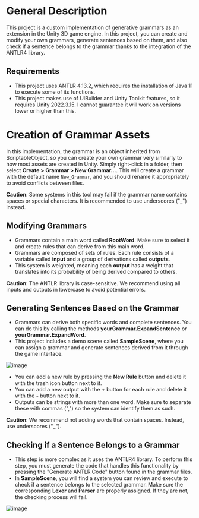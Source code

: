 # General Description

This project is a custom implementation of generative grammars as an extension in the Unity 3D game engine. In this project, you can create and modify your own grammars, generate sentences based on them, and also check if a sentence belongs to the grammar thanks to the integration of the ANTLR4 library.

## Requirements
* This project uses ANTLR 4.13.2, which requires the installation of Java 11 to execute some of its functions.
* This project makes use of UIBuilder and Unity Toolkit features, so it requires Unity 2022.3.15. I cannot guarantee it will work on versions lower or higher than this.

# Creation of Grammar Assets
In this implementation, the grammar is an object inherited from ScriptableObject, so you can create your own grammar very similarly to how most assets are created in Unity. Simply right-click in a folder, then select **Create > Grammar > New Grammar...**. This will create a grammar with the default name `New_Grammar`, and you should rename it appropriately to avoid conflicts between files.

**Caution**: Some systems in this tool may fail if the grammar name contains spaces or special characters. It is recommended to use underscores ("_") instead.

## Modifying Grammars
* Grammars contain a main word called **RootWord**. Make sure to select it and create rules that can derive from this main word.
* Grammars are composed of sets of rules. Each rule consists of a variable called **input** and a group of derivations called **outputs**.
* This system is weighted, meaning each **output** has a weight that translates into its probability of being derived compared to others.

**Caution**: The ANTLR library is case-sensitive. We recommend using all inputs and outputs in lowercase to avoid potential errors.

## Generating Sentences Based on the Grammar

* Grammars can derive both specific words and complete sentences. You can do this by calling the methods **yourGrammar.ExpandSentence** or **yourGrammar.ExpandWord**.
* This project includes a demo scene called **SampleScene**, where you can assign a grammar and generate sentences derived from it through the game interface.

![image](https://github.com/user-attachments/assets/5cd86c85-2588-4f33-a03f-35c425711d0a)
* You can add a new rule by pressing the **New Rule** button and delete it with the trash icon button next to it.
* You can add a new output with the **+** button for each rule and delete it with the **-** button next to it.
* Outputs can be strings with more than one word. Make sure to separate these with commas (",") so the system can identify them as such.

**Caution**: We recommend not adding words that contain spaces. Instead, use underscores ("_").

## Checking if a Sentence Belongs to a Grammar

* This step is more complex as it uses the ANTLR4 library. To perform this step, you must generate the code that handles this functionality by pressing the "Generate ANTLR Code" button found in the grammar files.
* In **SampleScene**, you will find a system you can review and execute to check if a sentence belongs to the selected grammar. Make sure the corresponding **Lexer** and **Parser** are properly assigned. If they are not, the checking process will fail.

![image](https://github.com/user-attachments/assets/2acb7780-daed-497b-916a-de7eeb3075cc)
